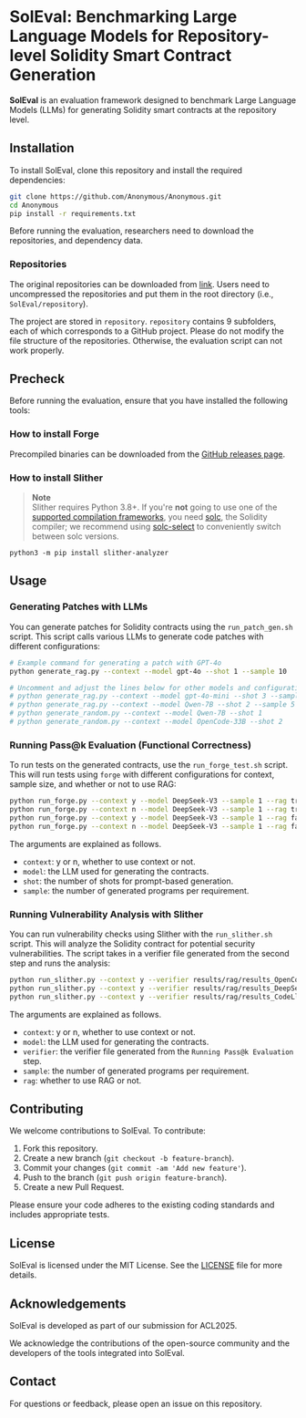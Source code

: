 # SolEval: Benchmarking Large Language Models for Repository-level Solidity Smart Contract Generation

**SolEval** is an evaluation framework designed to benchmark Large Language Models (LLMs) for generating Solidity smart contracts at the repository level.

[//]: # (## Features)

[//]: # ()
[//]: # (- **Automated Smart Contract Generation**)

[//]: # (- **Repository-Level Evaluation**)

[//]: # (- **Security Vulnerability Detection**)

[//]: # (- **Test Execution**)

## Installation

To install SolEval, clone this repository and install the required dependencies:

```bash
git clone https://github.com/Anonymous/Anonymous.git
cd Anonymous
pip install -r requirements.txt
```

Before running the evaluation, researchers need to download the repositories, and dependency data.

### Repositories

The original repositories can be downloaded from [link](https://anonymous.4open.science/r/SolEval-1C06/repository.zip). Users need to uncompressed the repositories and put them in the root directory (i.e., `SolEval/repository`).

The project are stored in `repository`. `repository` contains 9 subfolders, each of which corresponds to a GitHub project. Please do not modify the file structure of the repositories. Otherwise, the evaluation script can not work properly.


## Precheck

Before running the evaluation, ensure that you have installed the following tools:

### How to install Forge
Precompiled binaries can be downloaded from the [GitHub releases page](https://github.com/foundry-rs/foundry/releases). 


### How to install Slither
> **Note** <br />
> Slither requires Python 3.8+.
If you're **not** going to use one of the [supported compilation frameworks](https://github.com/crytic/crytic-compile), you need [solc](https://github.com/ethereum/solidity/), the Solidity compiler; we recommend using [solc-select](https://github.com/crytic/solc-select) to conveniently switch between solc versions.

```console
python3 -m pip install slither-analyzer
```

## Usage

### Generating Patches with LLMs

You can generate patches for Solidity contracts using the `run_patch_gen.sh` script. This script calls various LLMs to generate code patches with different configurations:

```bash
# Example command for generating a patch with GPT-4o
python generate_rag.py --context --model gpt-4o --shot 1 --sample 10

# Uncomment and adjust the lines below for other models and configurations
# python generate_rag.py --context --model gpt-4o-mini --shot 3 --sample 10
# python generate_rag.py --context --model Qwen-7B --shot 2 --sample 5
# python generate_random.py --context --model Qwen-7B --shot 1
# python generate_random.py --context --model OpenCode-33B --shot 2
```

### Running Pass@k Evaluation (Functional Correctness)

To run tests on the generated contracts, use the `run_forge_test.sh` script. This will run tests using `forge` with different configurations for context, sample size, and whether or not to use RAG:

```bash
python run_forge.py --context y --model DeepSeek-V3 --sample 1 --rag true --shot 1
python run_forge.py --context n --model DeepSeek-V3 --sample 1 --rag true --shot 1
python run_forge.py --context y --model DeepSeek-V3 --sample 1 --rag false --shot 1
python run_forge.py --context n --model DeepSeek-V3 --sample 1 --rag false --shot 1
```

The arguments are explained as follows.
- `context`: y or n, whether to use context or not.
- `model`: the LLM used for generating the contracts.
- `shot`: the number of shots for prompt-based generation.
- `sample`: the number of generated programs per requirement.

### Running Vulnerability Analysis with Slither

You can run vulnerability checks using Slither with the `run_slither.sh` script. This will analyze the Solidity contract for potential security vulnerabilities. The script takes in a verifier file generated from the second step and runs the analysis:

```bash
python run_slither.py --context y --verifier results/rag/results_OpenCode_shot_1_context_True_testcase_False_20250130_033003.jsonl --model OpenCode --sample 10 --rag true
python run_slither.py --context y --verifier results/rag/results_DeepSeek-Coder-33B_shot_1_context_True_testcase_False_20250201_025654.jsonl --model DeepSeek-Coder-33B --sample 10 --rag true
python run_slither.py --context y --verifier results/rag/results_CodeLlama-34B_shot_1_context_True_testcase_False_20250201_064732.jsonl --model CodeLlama-34B --sample 10 --rag true
```

The arguments are explained as follows.
- `context`: y or n, whether to use context or not.
- `model`: the LLM used for generating the contracts.
- `verifier`: the verifier file generated from the `Running Pass@k Evaluation` step.
- `sample`: the number of generated programs per requirement.
- `rag`: whether to use RAG or not.

## Contributing

We welcome contributions to SolEval. To contribute:

1. Fork this repository.
2. Create a new branch (`git checkout -b feature-branch`).
3. Commit your changes (`git commit -am 'Add new feature'`).
4. Push to the branch (`git push origin feature-branch`).
5. Create a new Pull Request.

Please ensure your code adheres to the existing coding standards and includes appropriate tests.

## License

SolEval is licensed under the MIT License. See the [LICENSE](LICENSE) file for more details.

## Acknowledgements

SolEval is developed as part of our submission for ACL2025.

We acknowledge the contributions of the open-source community and the developers of the tools integrated into SolEval.

## Contact

For questions or feedback, please open an issue on this repository.